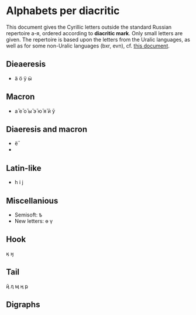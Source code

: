 Alphabets per diacritic
=======================

This document gives the Cyrillic letters outside the standard Russian repertoire а-я, ordered according to **diacritic mark**. Only small letters are given. The repertoire is based upon the letters from the Uralic languages, as well as for some non-Uralic languages (bxr, evn), cf. [this document](alphabets-per-language.html).


## Dieaeresis
* ӓ ӧ ӱ ӹ

## Macron
* а̄ е̄ о̄ ы̄ э̄ ю̄ я̄ ӣ ӯ

## Diaeresis and macron
* ё̄ 
* 
## Latin-like
* һ і ј

## Miscellanious
* Semisoft: ҍ
* New letters: ө ү

## Hook
ӄ ӈ

## Tail
ҋ ӆ ӎ ӊ ҏ

## Digraphs


